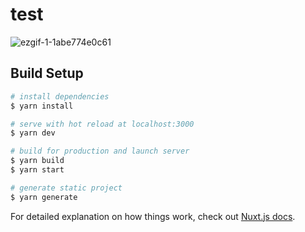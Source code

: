 # test

![ezgif-1-1abe774e0c61](https://user-images.githubusercontent.com/6792578/117126505-2196d000-ad9b-11eb-9142-8872a1d3b7dd.gif)

## Build Setup

```bash
# install dependencies
$ yarn install

# serve with hot reload at localhost:3000
$ yarn dev

# build for production and launch server
$ yarn build
$ yarn start

# generate static project
$ yarn generate
```

For detailed explanation on how things work, check out [Nuxt.js docs](https://nuxtjs.org).
